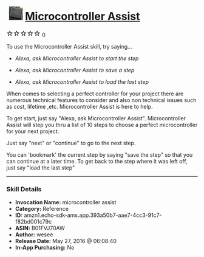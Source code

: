# &nbsp;<img src="skill_icon" alt="Microcontroller Assist icon" width="36"> [Microcontroller Assist](http://alexa.amazon.com/#skills/amzn1.echo-sdk-ams.app.393a50b7-aae7-4cc3-91c7-f82bd001c79c)
![0 stars](../../images/ic_star_border_black_18dp_1x.png)![0 stars](../../images/ic_star_border_black_18dp_1x.png)![0 stars](../../images/ic_star_border_black_18dp_1x.png)![0 stars](../../images/ic_star_border_black_18dp_1x.png)![0 stars](../../images/ic_star_border_black_18dp_1x.png) 0

To use the Microcontroller Assist skill, try saying...

* *Alexa, ask Microcontroller Assist to start the step*

* *Alexa, ask Microcontroller Assist to save a step*

* *Alexa, ask Microcontroller Assist to load the last step*

When comes to selecting a perfect controller for your project there are numerous technical features to consider and also non technical issues such as cost, lifetime ,etc. Microcontroller Assist is here to help.

To get start, just say "Alexa, ask Microcontroller Assist".  Microcontroller Assist will step you thru a list of 10 steps to choose a perfect microcontroller for your next project.

Just say "next" or "continue" to go to the next step. 

You can 'bookmark' the current step by saying "save the step" so that you can continue at a later time.  To get back to the step where it was left off, just say "load the last step"

***

### Skill Details

* **Invocation Name:** microcontroller assist
* **Category:** Reference
* **ID:** amzn1.echo-sdk-ams.app.393a50b7-aae7-4cc3-91c7-f82bd001c79c
* **ASIN:** B01FVJ70AW
* **Author:** wesee
* **Release Date:** May 27, 2016 @ 06:08:40
* **In-App Purchasing:** No

